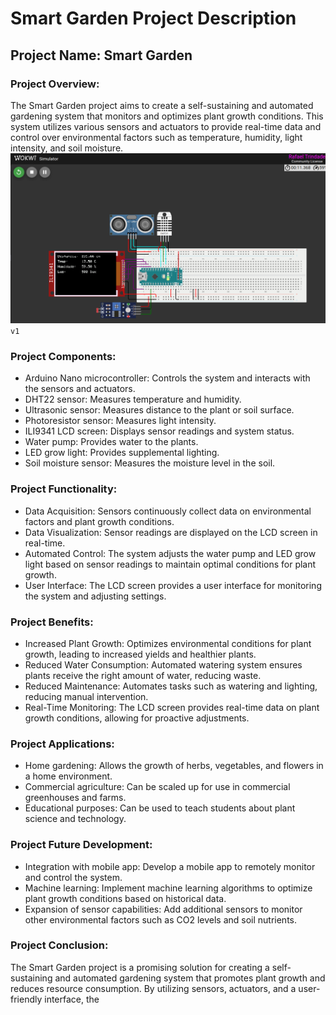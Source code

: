 # Smart Garden Project Description

## Project Name: Smart Garden

### Project Overview:
The Smart Garden project aims to create a self-sustaining and automated gardening system that monitors and optimizes plant growth conditions. This system utilizes various sensors and actuators to provide real-time data and control over environmental factors such as temperature, humidity, light intensity, and soil moisture.
![Smart Garden System](assets/image.png)
``v1``
### Project Components:
- Arduino Nano microcontroller: Controls the system and interacts with the sensors and actuators.
- DHT22 sensor: Measures temperature and humidity.
- Ultrasonic sensor: Measures distance to the plant or soil surface.
- Photoresistor sensor: Measures light intensity.
- ILI9341 LCD screen: Displays sensor readings and system status.
- Water pump: Provides water to the plants.
- LED grow light: Provides supplemental lighting.
- Soil moisture sensor: Measures the moisture level in the soil.

### Project Functionality:
- Data Acquisition: Sensors continuously collect data on environmental factors and plant growth conditions.
- Data Visualization: Sensor readings are displayed on the LCD screen in real-time.
- Automated Control: The system adjusts the water pump and LED grow light based on sensor readings to maintain optimal conditions for plant growth.
- User Interface: The LCD screen provides a user interface for monitoring the system and adjusting settings.

### Project Benefits:
- Increased Plant Growth: Optimizes environmental conditions for plant growth, leading to increased yields and healthier plants.
- Reduced Water Consumption: Automated watering system ensures plants receive the right amount of water, reducing waste.
- Reduced Maintenance: Automates tasks such as watering and lighting, reducing manual intervention.
- Real-Time Monitoring: The LCD screen provides real-time data on plant growth conditions, allowing for proactive adjustments.

### Project Applications:
- Home gardening: Allows the growth of herbs, vegetables, and flowers in a home environment.
- Commercial agriculture: Can be scaled up for use in commercial greenhouses and farms.
- Educational purposes: Can be used to teach students about plant science and technology.

### Project Future Development:
- Integration with mobile app: Develop a mobile app to remotely monitor and control the system.
- Machine learning: Implement machine learning algorithms to optimize plant growth conditions based on historical data.
- Expansion of sensor capabilities: Add additional sensors to monitor other environmental factors such as CO2 levels and soil nutrients.

### Project Conclusion:
The Smart Garden project is a promising solution for creating a self-sustaining and automated gardening system that promotes plant growth and reduces resource consumption. By utilizing sensors, actuators, and a user-friendly interface, the